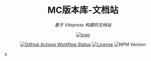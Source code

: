<div align="center">

# MC版本库-文档站

*基于 Vitepress 构建的文档站*

[![logo](docs/public/favicon.ico)]()

[![GitHub Actions Workflow Status](https://img.shields.io/github/actions/workflow/status/zihao-il/bbk-docs/build.yml?label=%E6%9E%84%E5%BB%BA)](https://github.com/zihao-il/bbk-docs/actions)
[![License](https://img.shields.io/github/license/zihao-il/bbk-docs)](https://github.com/zihao-il/bbk-docs/blob/main/LICENSE)
![NPM Version](https://img.shields.io/npm/v/vitepress?label=Vitepress)


</div> 




s